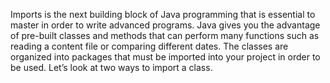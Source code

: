 Imports is the next building block of Java programming that is essential to master in order to write advanced programs. Java gives you the advantage of pre-built classes and methods that can perform many functions such as reading a content file or comparing different dates. The classes are organized into packages that must be imported into your project in order to be used. Let’s look at two ways to import a class.


